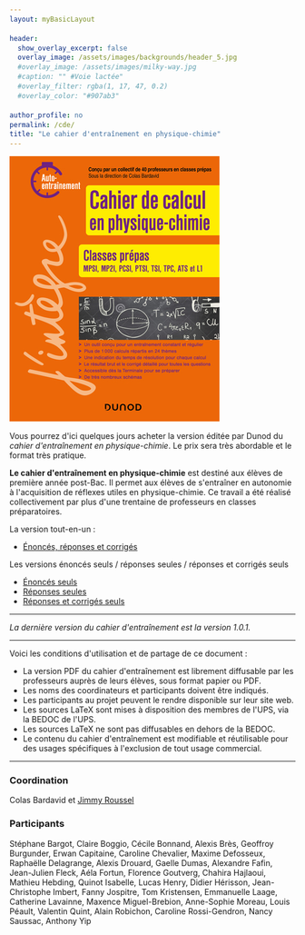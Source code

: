 ```yaml
---
layout: myBasicLayout

header:
  show_overlay_excerpt: false
  overlay_image: /assets/images/backgrounds/header_5.jpg
  #overlay_image: /assets/images/milky-way.jpg
  #caption: "" #Voie lactée"
  #overlay_filter: rgba(1, 17, 47, 0.2)
  #overlay_color: "#907ab3"

author_profile: no
permalink: /cde/
title: "Le cahier d'entraînement en physique-chimie"
---
```


![cahier d'entraînement](/assets/images/image_cde.jpg)

Vous pourrez d'ici quelques jours acheter la version éditée par Dunod du *cahier d'entraînement en physique-chimie*. Le prix sera très abordable et le format très pratique.

**Le cahier d'entraînement en physique-chimie** est destiné aux élèves de première année post-Bac. Il permet aux élèves de s'entraîner en autonomie à l'acquisition de réflexes utiles en physique-chimie. Ce travail a été réalisé collectivement par plus d'une trentaine de professeurs en classes préparatoires.

La version tout-en-un : 
- [Énoncés, réponses et corrigés](cahier_d_entrainement_PC_v1-0-1.pdf)

Les versions énoncés seuls / réponses seules / réponses et corrigés seuls
- [Énoncés seuls](cahier_d_entrainement_PC_enonces_v1-0-1.pdf)
- [Réponses seules](cahier_d_entrainement_PC_reponses_v1-0-1.pdf)
- [Réponses et corrigés seuls](cahier_d_entrainement_PC_corriges_v1-0-1.pdf)

---

*La dernière version du cahier d'entraînement est la version 1.0.1.*

---

Voici les conditions d'utilisation et de partage de ce document : 
- La version PDF du cahier d'entraînement est librement diffusable par les professeurs auprès de leurs élèves, sous format papier ou PDF.
- Les noms des coordinateurs et participants doivent être indiqués.
- Les participants au projet peuvent le rendre disponible sur leur site web.
- Les sources LaTeX sont mises à disposition des membres de l'UPS, via la BEDOC de l'UPS.
- Les sources LaTeX ne sont pas diffusables en dehors de la BEDOC.
- Le contenu du cahier d'entraînement est modifiable et réutilisable pour des usages spécifiques à l'exclusion de tout usage commercial.


---
### Coordination
Colas Bardavid et [Jimmy Roussel](https://femto-physique.fr) 

### Participants
Stéphane Bargot, Claire Boggio, Cécile Bonnand, Alexis Brès, Geoffroy Burgunder, Erwan Capitaine, Caroline Chevalier, Maxime Defosseux, Raphaëlle Delagrange, Alexis Drouard, Gaelle Dumas, Alexandre Fafin, Jean-Julien Fleck, Aéla Fortun, Florence Goutverg, Chahira Hajlaoui, Mathieu Hebding, Quinot Isabelle, Lucas Henry, Didier Hérisson, Jean-Christophe Imbert, Fanny Jospitre, Tom Kristensen, Emmanuelle Laage, Catherine Lavainne, Maxence Miguel-Brebion, Anne-Sophie Moreau, Louis Péault, Valentin Quint, Alain Robichon, Caroline Rossi-Gendron, Nancy Saussac, Anthony Yip